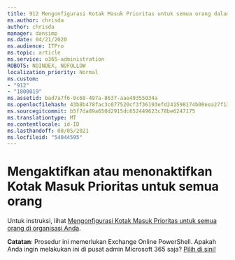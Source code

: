 ```yaml
---
title: 912 Mengonfigurasi Kotak Masuk Prioritas untuk semua orang dalam organisasi Anda
ms.author: chrisda
author: chrisda
manager: dansimp
ms.date: 04/21/2020
ms.audience: ITPro
ms.topic: article
ms.service: o365-administration
ROBOTS: NOINDEX, NOFOLLOW
localization_priority: Normal
ms.custom:
- "912"
- "1800019"
ms.assetid: bad7a7f6-0c68-497a-8637-aae49355034a
ms.openlocfilehash: 43b8b478fac3c077520cf3f36193efd241598174b00eea27f13861de1a140954
ms.sourcegitcommit: b5f7da89a650d2915dc652449623c78be6247175
ms.translationtype: MT
ms.contentlocale: id-ID
ms.lasthandoff: 08/05/2021
ms.locfileid: "54044595"
---
```

# <a name="turn-focused-inbox-on-or-off-for-everyone"></a>Mengaktifkan atau menonaktifkan Kotak Masuk Prioritas untuk semua orang

Untuk instruksi, lihat [Mengonfigurasi Kotak Masuk Prioritas untuk semua orang di organisasi Anda](https://docs.microsoft.com/microsoft-365/admin/setup/configure-focused-inbox).

**Catatan**: Prosedur ini memerlukan Exchange Online PowerShell. Apakah Anda ingin melakukan ini di pusat admin Microsoft 365 saja? [Pilih di sini!](https://go.microsoft.com/fwlink/p/?linkid=862489)
